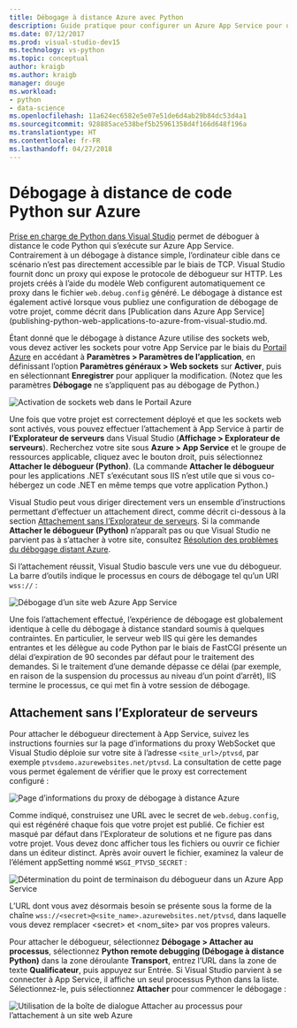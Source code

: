 ```yaml
---
title: Débogage à distance Azure avec Python
description: Guide pratique pour configurer un Azure App Service pour utiliser Visual Studio pour le débogage à distance d’une application Python.
ms.date: 07/12/2017
ms.prod: visual-studio-dev15
ms.technology: vs-python
ms.topic: conceptual
author: kraigb
ms.author: kraigb
manager: douge
ms.workload:
- python
- data-science
ms.openlocfilehash: 11a624ec6582e5e07e51de6d4ab29b84dc53d4a1
ms.sourcegitcommit: 928885ace538bef5b25961358d4f166d648f196a
ms.translationtype: HT
ms.contentlocale: fr-FR
ms.lasthandoff: 04/27/2018
---
```

# <a name="remotely-debugging-python-code-on-azure"></a>Débogage à distance de code Python sur Azure

[Prise en charge de Python dans Visual Studio](installing-python-support-in-visual-studio.md) permet de déboguer à distance le code Python qui s’exécute sur Azure App Service. Contrairement à un débogage à distance simple, l’ordinateur cible dans ce scénario n’est pas directement accessible par le biais de TCP. Visual Studio fournit donc un proxy qui expose le protocole de débogueur sur HTTP. Les projets créés à l’aide du modèle Web configurent automatiquement ce proxy dans le fichier `web.debug.config` généré. Le débogage à distance est également activé lorsque vous publiez une configuration de débogage de votre projet, comme décrit dans [Publication dans Azure App Service](publishing-python-web-applications-to-azure-from-visual-studio.md.

Étant donné que le débogage à distance Azure utilise des sockets web, vous devez activer les sockets pour votre App Service par le biais du [Portail Azure](https://portal.azure.com) en accédant à **Paramètres > Paramètres de l’application**, en définissant l’option **Paramètres généraux > Web sockets** sur **Activer**, puis en sélectionnant **Enregistrer** pour appliquer la modification. (Notez que les paramètres **Débogage** ne s’appliquent pas au débogage de Python.)

![Activation de sockets web dans le Portail Azure](media/azure-remote-debugging-enable-web-sockets.png)

Une fois que votre projet est correctement déployé et que les sockets web sont activés, vous pouvez effectuer l’attachement à App Service à partir de **l’Explorateur de serveurs** dans Visual Studio (**Affichage > Explorateur de serveurs**). Recherchez votre site sous **Azure > App Service** et le groupe de ressources applicable, cliquez avec le bouton droit, puis sélectionnez **Attacher le débogueur (Python)**. (La commande **Attacher le débogueur** pour les applications .NET s’exécutant sous IIS n’est utile que si vous co-hébergez un code .NET en même temps que votre application Python.)

Visual Studio peut vous diriger directement vers un ensemble d’instructions permettant d’effectuer un attachement direct, comme décrit ci-dessous à la section [Attachement sans l’Explorateur de serveurs](#attaching-without-server-explorer). Si la commande **Attacher le débogueur (Python)** n’apparaît pas ou que Visual Studio ne parvient pas à s’attacher à votre site, consultez [Résolution des problèmes du débogage distant Azure](debugging-remote-python-code-on-azure-troubleshooting.md).

Si l’attachement réussit, Visual Studio bascule vers une vue du débogueur. La barre d’outils indique le processus en cours de débogage tel qu’un URI `wss://` :

![Débogage d’un site web Azure App Service](media/azure-remote-debugging-attached.png)

Une fois l’attachement effectué, l’expérience de débogage est globalement identique à celle du débogage à distance standard soumis à quelques contraintes. En particulier, le serveur web IIS qui gère les demandes entrantes et les délègue au code Python par le biais de FastCGI présente un délai d’expiration de 90 secondes par défaut pour le traitement des demandes. Si le traitement d’une demande dépasse ce délai (par exemple, en raison de la suspension du processus au niveau d’un point d’arrêt), IIS termine le processus, ce qui met fin à votre session de débogage. 

## <a name="attaching-without-server-explorer"></a>Attachement sans l’Explorateur de serveurs

Pour attacher le débogueur directement à App Service, suivez les instructions fournies sur la page d’informations du proxy WebSocket que Visual Studio déploie sur votre site à l’adresse `<site_url>/ptvsd`, par exemple `ptvsdemo.azurewebsites.net/ptvsd`. La consultation de cette page vous permet également de vérifier que le proxy est correctement configuré :

![Page d’informations du proxy de débogage à distance Azure](media/azure-remote-debugging-proxy-info-page.png)

Comme indiqué, construisez une URL avec le secret de `web.debug.config`, qui est régénéré chaque fois que votre projet est publié. Ce fichier est masqué par défaut dans l’Explorateur de solutions et ne figure pas dans votre projet. Vous devez donc afficher tous les fichiers ou ouvrir ce fichier dans un éditeur distinct. Après avoir ouvert le fichier, examinez la valeur de l’élément appSetting nommé `WSGI_PTVSD_SECRET` :

![Détermination du point de terminaison du débogueur dans un Azure App Service](media/azure-remote-debugging-secret.png)

L’URL dont vous avez désormais besoin se présente sous la forme de la chaîne `wss://<secret>@<site_name>.azurewebsites.net/ptvsd`, dans laquelle vous devez remplacer &lt;secret&gt; et &lt;nom_site&gt; par vos propres valeurs.

Pour attacher le débogueur, sélectionnez **Débogage > Attacher au processus**, sélectionnez **Python remote debugging (Débogage à distance Python)** dans la zone déroulante **Transport**, entrez l’URL dans la zone de texte **Qualificateur**, puis appuyez sur Entrée. Si Visual Studio parvient à se connecter à App Service, il affiche un seul processus Python dans la liste. Sélectionnez-le, puis sélectionnez **Attacher** pour commencer le débogage :

![Utilisation de la boîte de dialogue Attacher au processus pour l’attachement à un site web Azure](media/azure-remote-debugging-manual-attach.png)
